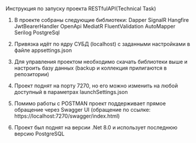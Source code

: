 Инструкция по запуску проекта RESTfulAPI(Technical Task)

1. В проекте собраны следующие библиотеки:
    Dapper
    SignalR
    Hangfire
    JwtBearerHandler
    OpenApi
    MediatR
    FluentValidation
    AutoMapper
    Serilog
    PostgreSql

2. Привязка идёт по ядру СУБД (localhost) c заданными настройками в файле appsettings.json
3. Для управления проектом необходимо скачать библиотеки выше и настроить базу данных (backup и коллекция прилигаются в репозитории)
4. Проект поднят на порту 7270, но его можно изменить на любой доступный в параметрах launchSettings.json
5. Помимо работы с POSTMAN проект поддерживает прямое обращение через Swagger UI (обращение по ссылке: https://localhost:7270/swagger/index.html)
6. Проект был поднят на версии .Net 8.0 и использует последнюю версию PostgreSQL